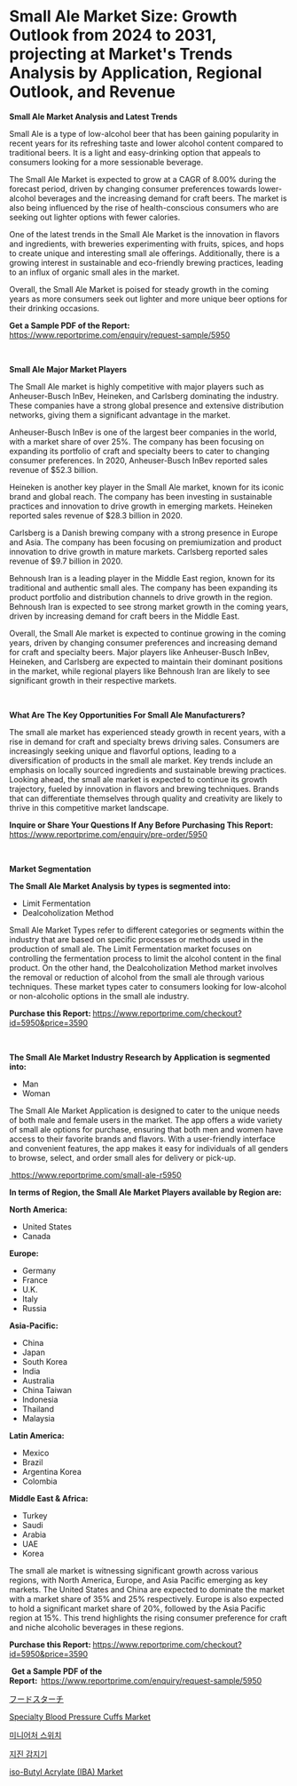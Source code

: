 <p><h1>Small Ale Market Size: Growth Outlook from 2024 to 2031, projecting at Market's Trends Analysis by Application, Regional Outlook, and Revenue</h1></p><p><strong>Small Ale Market Analysis and Latest Trends</strong></p>
<p><p>Small Ale is a type of low-alcohol beer that has been gaining popularity in recent years for its refreshing taste and lower alcohol content compared to traditional beers. It is a light and easy-drinking option that appeals to consumers looking for a more sessionable beverage.</p><p>The Small Ale Market is expected to grow at a CAGR of 8.00% during the forecast period, driven by changing consumer preferences towards lower-alcohol beverages and the increasing demand for craft beers. The market is also being influenced by the rise of health-conscious consumers who are seeking out lighter options with fewer calories.</p><p>One of the latest trends in the Small Ale Market is the innovation in flavors and ingredients, with breweries experimenting with fruits, spices, and hops to create unique and interesting small ale offerings. Additionally, there is a growing interest in sustainable and eco-friendly brewing practices, leading to an influx of organic small ales in the market.</p><p>Overall, the Small Ale Market is poised for steady growth in the coming years as more consumers seek out lighter and more unique beer options for their drinking occasions.</p></p>
<p><strong>Get a Sample PDF of the Report:&nbsp;</strong> <a href="https://www.reportprime.com/enquiry/request-sample/5950">https://www.reportprime.com/enquiry/request-sample/5950</a></p>
<p>&nbsp;</p>
<p><strong>Small Ale Major Market Players</strong></p>
<p><p>The Small Ale market is highly competitive with major players such as Anheuser-Busch InBev, Heineken, and Carlsberg dominating the industry. These companies have a strong global presence and extensive distribution networks, giving them a significant advantage in the market.</p><p>Anheuser-Busch InBev is one of the largest beer companies in the world, with a market share of over 25%. The company has been focusing on expanding its portfolio of craft and specialty beers to cater to changing consumer preferences. In 2020, Anheuser-Busch InBev reported sales revenue of $52.3 billion.</p><p>Heineken is another key player in the Small Ale market, known for its iconic brand and global reach. The company has been investing in sustainable practices and innovation to drive growth in emerging markets. Heineken reported sales revenue of $28.3 billion in 2020.</p><p>Carlsberg is a Danish brewing company with a strong presence in Europe and Asia. The company has been focusing on premiumization and product innovation to drive growth in mature markets. Carlsberg reported sales revenue of $9.7 billion in 2020.</p><p>Behnoush Iran is a leading player in the Middle East region, known for its traditional and authentic small ales. The company has been expanding its product portfolio and distribution channels to drive growth in the region. Behnoush Iran is expected to see strong market growth in the coming years, driven by increasing demand for craft beers in the Middle East.</p><p>Overall, the Small Ale market is expected to continue growing in the coming years, driven by changing consumer preferences and increasing demand for craft and specialty beers. Major players like Anheuser-Busch InBev, Heineken, and Carlsberg are expected to maintain their dominant positions in the market, while regional players like Behnoush Iran are likely to see significant growth in their respective markets.</p></p>
<p>&nbsp;</p>
<p><strong>What Are The Key Opportunities For Small Ale Manufacturers?</strong></p>
<p><p>The small ale market has experienced steady growth in recent years, with a rise in demand for craft and specialty brews driving sales. Consumers are increasingly seeking unique and flavorful options, leading to a diversification of products in the small ale market. Key trends include an emphasis on locally sourced ingredients and sustainable brewing practices. Looking ahead, the small ale market is expected to continue its growth trajectory, fueled by innovation in flavors and brewing techniques. Brands that can differentiate themselves through quality and creativity are likely to thrive in this competitive market landscape.</p></p>
<p><strong>Inquire or Share Your Questions If Any Before Purchasing This Report:</strong> <a href="https://www.reportprime.com/enquiry/pre-order/5950">https://www.reportprime.com/enquiry/pre-order/5950</a></p>
<p>&nbsp;</p>
<p><strong>Market Segmentation</strong></p>
<p><strong>The Small Ale Market Analysis by types is segmented into:</strong></p>
<p><ul><li>Limit Fermentation</li><li>Dealcoholization Method</li></ul></p>
<p><p>Small Ale Market Types refer to different categories or segments within the industry that are based on specific processes or methods used in the production of small ale. The Limit Fermentation market focuses on controlling the fermentation process to limit the alcohol content in the final product. On the other hand, the Dealcoholization Method market involves the removal or reduction of alcohol from the small ale through various techniques. These market types cater to consumers looking for low-alcohol or non-alcoholic options in the small ale industry.</p></p>
<p><strong>Purchase this Report:&nbsp;</strong><a href="https://www.reportprime.com/checkout?id=5950&price=3590">https://www.reportprime.com/checkout?id=5950&price=3590</a></p>
<p>&nbsp;</p>
<p><strong>The Small Ale Market Industry Research by Application is segmented into:</strong></p>
<p><ul><li>Man</li><li>Woman</li></ul></p>
<p><p>The Small Ale Market Application is designed to cater to the unique needs of both male and female users in the market. The app offers a wide variety of small ale options for purchase, ensuring that both men and women have access to their favorite brands and flavors. With a user-friendly interface and convenient features, the app makes it easy for individuals of all genders to browse, select, and order small ales for delivery or pick-up.</p></p>
<p><a href="https://www.reportprime.com/small-ale-r5950">&nbsp;https://www.reportprime.com/small-ale-r5950</a></p>
<p><strong>In terms of Region, the Small Ale Market Players available by Region are:</strong></p>
<p>
    <p> <strong> North America: </strong>
        <ul>
            <li>United States</li>
            <li>Canada</li>
        </ul>
        </p> 
    <p> <strong> Europe: </strong>
        <ul>
            <li>Germany</li>
            <li>France</li>
            <li>U.K.</li>
            <li>Italy</li>
            <li>Russia</li>
        </ul>
        </p> 
    <p> <strong> Asia-Pacific: </strong>
        <ul>
            <li>China</li>
            <li>Japan</li>
            <li>South Korea</li>
            <li>India</li>
            <li>Australia</li>
            <li>China Taiwan</li>
            <li>Indonesia</li>
            <li>Thailand</li>
            <li>Malaysia</li>
        </ul>
        </p> 
    <p> <strong> Latin America: </strong>
        <ul>
            <li>Mexico</li>
            <li>Brazil</li>
            <li>Argentina Korea</li>
            <li>Colombia</li>
        </ul>
        </p> 
    <p> <strong> Middle East & Africa: </strong>
        <ul>
            <li>Turkey</li>
            <li>Saudi</li>
            <li>Arabia</li>
            <li>UAE</li>
            <li>Korea</li>
        </ul>
    </p>
    </p>
<p><p>The small ale market is witnessing significant growth across various regions, with North America, Europe, and Asia Pacific emerging as key markets. The United States and China are expected to dominate the market with a market share of 35% and 25% respectively. Europe is also expected to hold a significant market share of 20%, followed by the Asia Pacific region at 15%. This trend highlights the rising consumer preference for craft and niche alcoholic beverages in these regions.</p></p>
<p><strong>Purchase this Report: </strong><a href="https://www.reportprime.com/checkout?id=5950&price=3590">https://www.reportprime.com/checkout?id=5950&price=3590</a></p>
<p>&nbsp;<strong>Get a Sample PDF of the Report:&nbsp;&nbsp;</strong><a href="https://www.reportprime.com/enquiry/request-sample/5950">https://www.reportprime.com/enquiry/request-sample/5950</a></p>
<p><strong></strong></p>
<p><p><a href="https://medium.com/@jarredmertz53/%E9%A3%9F%E5%93%81%E3%81%A7%E3%82%93%E3%81%B7%E3%82%93%E5%B8%82%E5%A0%B4-%E3%82%B0%E3%83%AD%E3%83%BC%E3%83%90%E3%83%AB%E3%81%A8%E5%9C%B0%E5%9F%9F%E5%88%A5%E3%81%AE%E5%88%86%E6%9E%90-%E5%9C%B0%E5%9F%9F-%E5%9B%BD%E3%83%AC%E3%83%99%E3%83%AB%E3%81%AE%E5%88%86%E6%9E%90-%E7%AB%B6%E4%BA%89%E3%81%AE%E6%99%AF%E8%A6%B3%E3%81%AB%E7%84%A6%E7%82%B9%E3%82%92%E5%BD%93%E3%81%A6%E3%82%8B-99fce88255c6">フードスターチ</a></p><p><a href="https://issuu.com/reportprime-2/docs/specialty-blood-pressure-cuffs-market-size-2030.pp">Specialty Blood Pressure Cuffs Market</a></p><p><a href="https://medium.com/@genius6587678/%EC%A0%84-%EC%84%B8%EA%B3%84-%EC%86%8C%ED%98%95-%EC%8A%A4%EC%9C%84%EC%B9%98-%EC%8B%9C%EC%9E%A5-%ED%99%98%EA%B2%BD%EC%9D%84-%ED%83%90%EC%83%89%ED%95%98%EB%A9%B0-2024%EB%85%84%EB%B6%80%ED%84%B0-2031%EB%85%84%EA%B9%8C%EC%A7%80%EC%9D%98-%ED%8A%B8%EB%A0%8C%EB%93%9C-%EC%98%88%EC%B8%A1-%EB%B0%8F-%EC%98%81%ED%96%A5-%EB%B6%84%EC%84%9D%EC%9D%84-167%ED%8E%98%EC%9D%B4%EC%A7%80%EC%97%90-%EA%B1%B8%EC%B3%90-%EB%8B%A4%EB%A3%A8%EA%B3%A0-%EC%9E%88%EC%8A%B5%EB%8B%88%EB%8B%A4-ad1fe1f2a022">미니어처 스위치</a></p><p><a href="https://medium.com/@heatherelasquez5675/%EC%84%B8%EA%B3%84-%EC%A7%80%EC%A7%84-%EA%B0%90%EC%A7%80%EA%B8%B0-%EC%8B%9C%EC%9E%A5%EC%9D%80-2024%EB%85%84%EB%B6%80%ED%84%B0-2031%EB%85%84%EA%B9%8C%EC%A7%80-%EC%97%B0%ED%8F%89%EA%B7%A0-%EC%84%B1%EC%9E%A5%EB%A5%A0-12-%EB%A1%9C-%EC%84%B1%EC%9E%A5%ED%95%A0-%EA%B2%83%EC%9C%BC%EB%A1%9C-%EC%98%88%EC%83%81%EB%90%A9%EB%8B%88%EB%8B%A4-0689aed0fea0">지진 감지기</a></p><p><a href="https://medium.com/@diegomoen/iso-butyl-acrylate-iba-market-trends-and-analysis-opportunities-and-challenges-for-future-f77d0fd0e5f4">iso-Butyl Acrylate (IBA) Market</a></p></p>